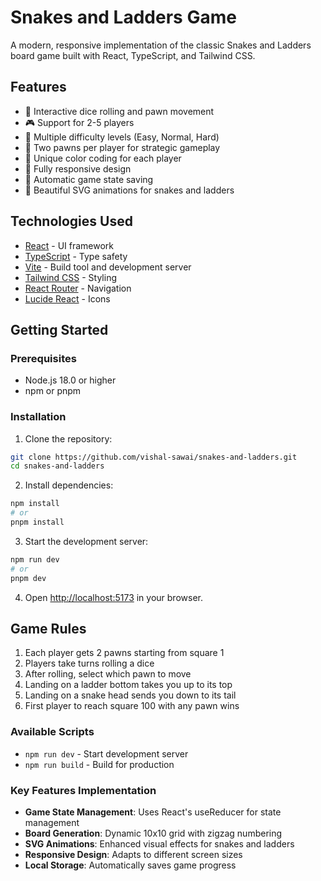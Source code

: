 # Snakes and Ladders Game

A modern, responsive implementation of the classic Snakes and Ladders board game built with React, TypeScript, and Tailwind CSS.

## Features

- 🎲 Interactive dice rolling and pawn movement
- 🎮 Support for 2-5 players
- 🔄 Multiple difficulty levels (Easy, Normal, Hard)
- 🎯 Two pawns per player for strategic gameplay
- 🌈 Unique color coding for each player
- 📱 Fully responsive design
- 💾 Automatic game state saving
- 🎨 Beautiful SVG animations for snakes and ladders

## Technologies Used

- [React](https://reactjs.org/) - UI framework
- [TypeScript](https://www.typescriptlang.org/) - Type safety
- [Vite](https://vitejs.dev/) - Build tool and development server
- [Tailwind CSS](https://tailwindcss.com/) - Styling
- [React Router](https://reactrouter.com/) - Navigation
- [Lucide React](https://lucide.dev/) - Icons

## Getting Started

### Prerequisites

- Node.js 18.0 or higher
- npm or pnpm

### Installation

1. Clone the repository:
```bash
git clone https://github.com/vishal-sawai/snakes-and-ladders.git
cd snakes-and-ladders
```

2. Install dependencies:
```bash
npm install
# or
pnpm install
```

3. Start the development server:
```bash
npm run dev
# or
pnpm dev
```

4. Open [http://localhost:5173](http://localhost:5173) in your browser.

## Game Rules

1. Each player gets 2 pawns starting from square 1
2. Players take turns rolling a dice
3. After rolling, select which pawn to move
4. Landing on a ladder bottom takes you up to its top
5. Landing on a snake head sends you down to its tail
6. First player to reach square 100 with any pawn wins


### Available Scripts

- `npm run dev` - Start development server
- `npm run build` - Build for production

### Key Features Implementation

- **Game State Management**: Uses React's useReducer for state management
- **Board Generation**: Dynamic 10x10 grid with zigzag numbering
- **SVG Animations**: Enhanced visual effects for snakes and ladders
- **Responsive Design**: Adapts to different screen sizes
- **Local Storage**: Automatically saves game progress

